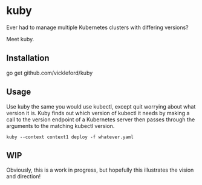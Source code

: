 kuby
===

Ever had to manage multiple Kubernetes clusters with differing versions?

Meet kuby.

Installation
---

go get github.com/vickleford/kuby

Usage
---

Use kuby the same you would use kubectl, except quit worrying about what version it is. Kuby finds out which version of kubectl it needs by making a call to the version endpoint of a Kubernetes server then passes through the arguments to the matching kubectl version.

```
kuby --context context1 deploy -f whatever.yaml
```

WIP
---

Obviously, this is a work in progress, but hopefully this illustrates the vision and direction!
